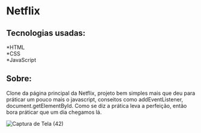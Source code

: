 # Netflix

## Tecnologias usadas:
*HTML </br>
*CSS</br>
*JavaScript


## Sobre:

Clone da página principal da Netflix, projeto bem simples mais que deu para práticar um pouco mais o javascript, conseitos como addEventListener, document.getElementById.
Como se diz a prática leva a perfeição, então bora práticar que um dia chegamos lá.

![Captura de Tela (42)](https://user-images.githubusercontent.com/100521839/228617034-1b9d5b4e-dc29-40a3-8512-2418cd7d8856.png)
